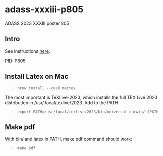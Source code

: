 # adass-xxxiii-p805

ADASS 2023 XXXIII poster 805

## Intro
See instructions [here](README).

PID: [P805](https://adass2023.lpl.arizona.edu/events/poster-p805)

## Install Latex on Mac
> `brew install --cask mactex`

The most important is TeXLive-2023, which installs the full TEX Live 2023 distribution in /usr/ local/texlive/2023.
Add to the PATH
> `export PATH=/usr/local/texlive/2023/bin/universal-darwin/:$PATH`

## Make pdf
With bin/ and latex in PATH, make pdf command should work:

> `make pdf`


